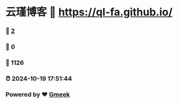 # 云瑾博客 :link: https://ql-fa.github.io/ 
### :page_facing_up: [2](https://ql-fa.github.io//tag.html) 
### :speech_balloon: 0 
### :hibiscus: 1126 
### :alarm_clock: 2024-10-19 17:51:44 
### Powered by :heart: [Gmeek](https://github.com/Meekdai/Gmeek)
